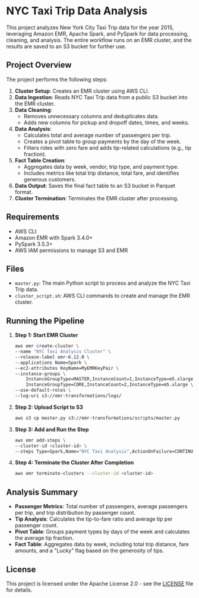# NYC Taxi Trip Data Analysis

This project analyzes New York City Taxi Trip data for the year 2015, leveraging Amazon EMR, Apache Spark, and PySpark for data processing, cleaning, and analysis. The entire workflow runs on an EMR cluster, and the results are saved to an S3 bucket for further use.

## Project Overview

The project performs the following steps:

1. **Cluster Setup**: Creates an EMR cluster using AWS CLI.
2. **Data Ingestion**: Reads NYC Taxi Trip data from a public S3 bucket into the EMR cluster.
3. **Data Cleaning**:
   - Removes unnecessary columns and deduplicates data.
   - Adds new columns for pickup and dropoff dates, times, and weeks.
4. **Data Analysis**:
   - Calculates total and average number of passengers per trip.
   - Creates a pivot table to group payments by the day of the week.
   - Filters rides with zero fare and adds tip-related calculations (e.g., tip fraction).
5. **Fact Table Creation**: 
   - Aggregates data by week, vendor, trip type, and payment type.
   - Includes metrics like total trip distance, total fare, and identifies generous customers.
6. **Data Output**: Saves the final fact table to an S3 bucket in Parquet format.
7. **Cluster Termination**: Terminates the EMR cluster after processing.

## Requirements

- AWS CLI
- Amazon EMR with Spark 3.4.0+
- PySpark 3.5.3+
- AWS IAM permissions to manage S3 and EMR

## Files

- `master.py`: The main Python script to process and analyze the NYC Taxi Trip data.
- `cluster_script.sh`: AWS CLI commands to create and manage the EMR cluster.

## Running the Pipeline

1. **Step 1: Start EMR Cluster**
    ```bash
    aws emr create-cluster \
    --name "NYC Taxi Analysis Cluster" \
    --release-label emr-6.12.0 \
    --applications Name=Spark \
    --ec2-attributes KeyName=MyEMRKeyPair \
    --instance-groups \
        InstanceGroupType=MASTER,InstanceCount=1,InstanceType=m5.xlarge \
        InstanceGroupType=CORE,InstanceCount=2,InstanceType=m5.xlarge \
    --use-default-roles \
    --log-uri s3://emr-transformations/logs/
    ```

2. **Step 2: Upload Script to S3**
    ```bash
    aws s3 cp master.py s3://emr-transformations/scripts/master.py
    ```

3. **Step 3: Add and Run the Step**
    ```bash
    aws emr add-steps \
    --cluster-id <cluster-id> \
    --steps Type=Spark,Name="NYC Taxi Analysis",ActionOnFailure=CONTINUE,Args=[--deploy-mode,cluster,s3://emr-transformations/scripts/master.py]
    ```

4. **Step 4: Terminate the Cluster After Completion**
    ```bash
    aws emr terminate-clusters --cluster-id <cluster-id>
    ```

## Analysis Summary

- **Passenger Metrics**: Total number of passengers, average passengers per trip, and trip distribution by passenger count.
- **Tip Analysis**: Calculates the tip-to-fare ratio and average tip per passenger count.
- **Pivot Table**: Groups payment types by days of the week and calculates the average tip fraction.
- **Fact Table**: Aggregates data by week, including total trip distance, fare amounts, and a "Lucky" flag based on the generosity of tips.

## License

This project is licensed under the Apache License 2.0 - see the [LICENSE](LICENSE) file for details.
